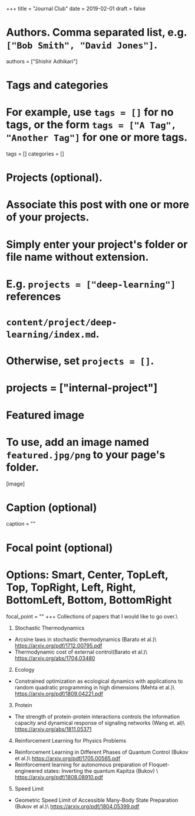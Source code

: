 +++
title = "Journal Club"
date = 2019-02-01
draft = false

# Authors. Comma separated list, e.g. `["Bob Smith", "David Jones"]`.
authors = ["Shishir Adhikari"]

# Tags and categories
# For example, use `tags = []` for no tags, or the form `tags = ["A Tag", "Another Tag"]` for one or more tags.
tags = []
categories = []

# Projects (optional).
#   Associate this post with one or more of your projects.
#   Simply enter your project's folder or file name without extension.
#   E.g. `projects = ["deep-learning"]` references
#   `content/project/deep-learning/index.md`.
#   Otherwise, set `projects = []`.
# projects = ["internal-project"]

# Featured image
# To use, add an image named `featured.jpg/png` to your page's folder.
[image]
  # Caption (optional)
  caption = ""

  # Focal point (optional)
  # Options: Smart, Center, TopLeft, Top, TopRight, Left, Right, BottomLeft, Bottom, BottomRight
  focal_point = ""
+++
Collections of papers that I would like to go over.\\

1. Stochastic Thermodynamics
  * Arcsine laws in stochastic thermodynamics (Barato et al.)\\
    https://arxiv.org/pdf/1712.00795.pdf
  * Thermodynamic cost of external control(Barato et al.)\\
    https://arxiv.org/abs/1704.03480
2. Ecology
  * Constrained optimization as ecological dynamics with applications to    random quadratic programming in high dimensions (Mehta et al.)\\
  https://arxiv.org/pdf/1809.04221.pdf

3. Protein
  * The strength of protein-protein interactions controls the information capacity and dynamical response of signaling networks (Wang et. al)\\
  https://arxiv.org/abs/1811.05371

4. Reinforcement Learning for Physics Problems
  * Reinforcement Learning in Different Phases of Quantum Control (Bukov et al.)\\
  https://arxiv.org/pdf/1705.00565.pdf
  * Reinforcement learning for autonomous preparation of Floquet-engineered states:
Inverting the quantum Kapitza  (Bukov) \\
https://arxiv.org/pdf/1808.08910.pdf

5. Speed Limit
  * Geometric Speed Limit of Accessible Many-Body State Preparation (Bukov et al.)\\
  https://arxiv.org/pdf/1804.05399.pdf
